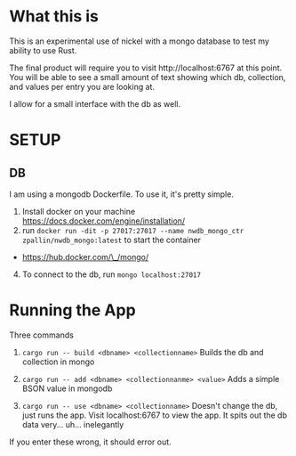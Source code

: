 What this is
============

This is an experimental use of nickel with a mongo database to test my ability to use Rust.

The final product will require you to visit http://localhost:6767 at this point. You will be able to see a small amount of text showing which db, collection, and values per entry you are looking at.

I allow for a small interface with the db as well.

SETUP
=====

DB
--

I am using a mongodb Dockerfile. To use it, it's pretty simple.

1. Install docker on your machine https://docs.docker.com/engine/installation/
2. run `docker run -dit -p 27017:27017 --name nwdb_mongo_ctr zpallin/nwdb_mongo:latest` to start the container
 * https://hub.docker.com/\_/mongo/
4. To connect to the db, run `mongo localhost:27017`

Running the App
===============

Three commands

1. `cargo run -- build <dbname> <collectionname>`
  Builds the db and collection in mongo

2. `cargo run -- add <dbname> <collectionnanme> <value>`
  Adds a simple BSON value in mongodb

3. `cargo run -- use <dbname> <collectionname>`
  Doesn't change the db, just runs the app. Visit localhost:6767 to view the app. It spits out the db data very... uh... inelegantly

If you enter these wrong, it should error out.
